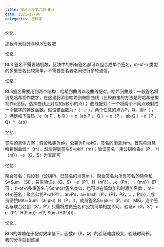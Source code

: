 ```yaml
---
title: 技术沙龙第六期-BLS
date: 2021-12-06
categories: 密码学
---
```


忆忆：


那我今天就分享BLS签名吧

忆忆：


BLS 签名不需要随机数，区块中的所有签名都可以组合成单个签名，m-of-n 类型的多重签名比较简单，不需要签名者之间进行多轮通信。

忆忆：


BLS签名需要用到两个结构：哈希到曲线以及曲线配对。哈希到曲线：一般签名将消息哈希视作数字，在这里将消息哈希到椭圆曲线（比较直接的方法是将哈希结果视作x坐标，选择曲线上对应的y较小的点）； 曲线配对：一个将两个不同点映射成一个数字的特殊函数，假设该函数为e（ · ，· ），两个任意的点为P，Q，则e（ ， ）满足如下性质：e（a·P ，b·Q ）= e（ab·P ， Q ）= e（P ， ab·Q ）=e（P ， Q）^ （ab）

忆忆：


签名的具体方案：假设私钥为pk，公钥为P=pk️G，签名的消息为m。首先将消息哈希到曲线H（m），然后得到签名S=pk️H（m）；验证签名：用公钥检查e（P， H（m））=e（G，S）为真即可

忆忆：


聚合签名：假设有（公钥Pi，已签名的消息mi），聚合签名为所有签名的简单和S=Sum （Si），只需验证e（G，S）=e（P1，H（m1））·...·e（Pn，H（mn））即可； n-of-n多重签名与Schnorr签名类似，也可以在简单加和时添加系数； m-of-n签名：聚合公钥P=a1·P1 ... an·Pn，ai=hash（Pi，{P1，P2，...，Pn}），成员密钥MKi=Sum （ai·pki）️H（P，i），成员签名Si=pki️H（P，m） MKi，连个签名与联合公钥（S'，P'）只需将成员签名和公钥简单相加即可，验证e（G，S'）= e（P'，H(P,m)）· e(P, Sum (H(P,i)))

忆忆：


BLS的弊端在于配对效率低下，函数e（P，Q）的验证难度较大，验证时间长。 我的分享就到这里